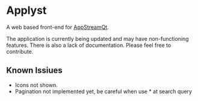 # Applyst

A web based front-end for [AppStreamQt](https://github.com/ximion/appstream/tree/master/qt).

The application is currently being updated and may have non-functioning features. There is also a lack of documentation. Please feel free to contribute.

## Known Issiues

- Icons not shown.
- Pagination not implemented yet, be careful when use * at search query
